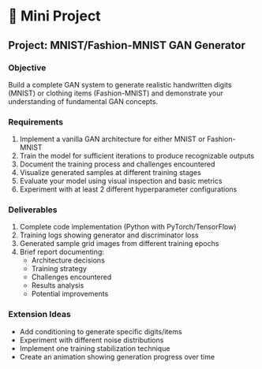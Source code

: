 # 🧠 Mini Project

## Project: MNIST/Fashion-MNIST GAN Generator

### Objective
Build a complete GAN system to generate realistic handwritten digits (MNIST) or clothing items (Fashion-MNIST) and demonstrate your understanding of fundamental GAN concepts.

### Requirements
1. Implement a vanilla GAN architecture for either MNIST or Fashion-MNIST
2. Train the model for sufficient iterations to produce recognizable outputs
3. Document the training process and challenges encountered
4. Visualize generated samples at different training stages
5. Evaluate your model using visual inspection and basic metrics
6. Experiment with at least 2 different hyperparameter configurations

### Deliverables
1. Complete code implementation (Python with PyTorch/TensorFlow)
2. Training logs showing generator and discriminator loss
3. Generated sample grid images from different training epochs
4. Brief report documenting:
   - Architecture decisions
   - Training strategy
   - Challenges encountered
   - Results analysis
   - Potential improvements

### Extension Ideas
- Add conditioning to generate specific digits/items
- Experiment with different noise distributions
- Implement one training stabilization technique
- Create an animation showing generation progress over time
